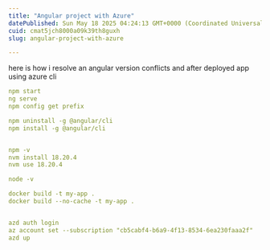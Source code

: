 ```yaml
---
title: "Angular project with Azure"
datePublished: Sun May 18 2025 04:24:13 GMT+0000 (Coordinated Universal Time)
cuid: cmat5jch8000a09k39th8guxh
slug: angular-project-with-azure

---
```


here is how i resolve an angular version conflicts and after deployed app using azure cli

```yaml
npm start
ng serve 
npm config get prefix  

npm uninstall -g @angular/cli
npm install -g @angular/cli


npm -v
nvm install 18.20.4 
nvm use 18.20.4              

node -v

docker build -t my-app .
docker build --no-cache -t my-app .


azd auth login
az account set --subscription "cb5cabf4-b6a9-4f13-8534-6ea230faaa2f"
azd up
```